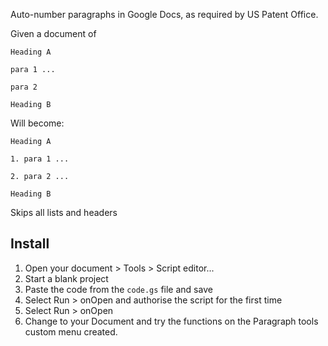 Auto-number paragraphs in Google Docs, as required by US Patent Office.

Given a document of

```
Heading A

para 1 ...

para 2

Heading B
```

Will become:

```
Heading A

1. para 1 ...

2. para 2 ...

Heading B
```

Skips all lists and headers

## Install

1. Open your document > Tools > Script editor...
2. Start a blank project
3. Paste the code from the `code.gs` file and save
4. Select Run > onOpen and authorise the script for the first time
5. Select Run > onOpen
5. Change to your Document and try the functions on the Paragraph tools custom menu created.
